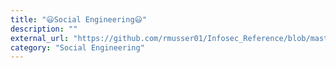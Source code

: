 ```yaml
---
title: "😃Social Engineering😃"
description: ""
external_url: "https://github.com/rmusser01/Infosec_Reference/blob/master/Draft/SE.md"
category: "Social Engineering"
---
```


